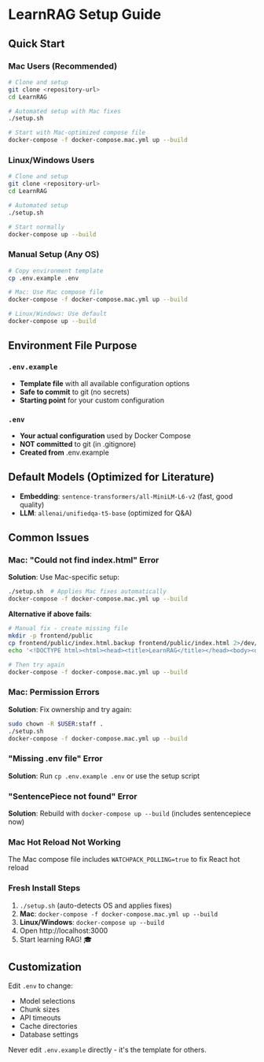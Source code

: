 # LearnRAG Setup Guide

## Quick Start 

### Mac Users (Recommended)
```bash
# Clone and setup
git clone <repository-url>
cd LearnRAG

# Automated setup with Mac fixes
./setup.sh

# Start with Mac-optimized compose file
docker-compose -f docker-compose.mac.yml up --build
```

### Linux/Windows Users
```bash
# Clone and setup  
git clone <repository-url>
cd LearnRAG

# Automated setup
./setup.sh

# Start normally
docker-compose up --build
```

### Manual Setup (Any OS)
```bash
# Copy environment template
cp .env.example .env

# Mac: Use Mac compose file
docker-compose -f docker-compose.mac.yml up --build

# Linux/Windows: Use default
docker-compose up --build
```

## Environment File Purpose

### `.env.example`
- **Template file** with all available configuration options
- **Safe to commit** to git (no secrets)
- **Starting point** for your custom configuration

### `.env` 
- **Your actual configuration** used by Docker Compose
- **NOT committed** to git (in .gitignore)
- **Created from** .env.example

## Default Models (Optimized for Literature)

- **Embedding**: `sentence-transformers/all-MiniLM-L6-v2` (fast, good quality)
- **LLM**: `allenai/unifiedqa-t5-base` (optimized for Q&A)

## Common Issues

### Mac: "Could not find index.html" Error
**Solution**: Use Mac-specific setup:
```bash
./setup.sh  # Applies Mac fixes automatically  
docker-compose -f docker-compose.mac.yml up --build
```

**Alternative if above fails**:
```bash
# Manual fix - create missing file
mkdir -p frontend/public
cp frontend/public/index.html.backup frontend/public/index.html 2>/dev/null || \
echo '<!DOCTYPE html><html><head><title>LearnRAG</title></head><body><div id="root"></div></body></html>' > frontend/public/index.html

# Then try again
docker-compose -f docker-compose.mac.yml up --build
```

### Mac: Permission Errors
**Solution**: Fix ownership and try again:
```bash
sudo chown -R $USER:staff .
./setup.sh
docker-compose -f docker-compose.mac.yml up --build
```

### "Missing .env file" Error  
**Solution**: Run `cp .env.example .env` or use the setup script

### "SentencePiece not found" Error
**Solution**: Rebuild with `docker-compose up --build` (includes sentencepiece now)

### Mac Hot Reload Not Working
The Mac compose file includes `WATCHPACK_POLLING=true` to fix React hot reload

### Fresh Install Steps
1. `./setup.sh` (auto-detects OS and applies fixes)
2. **Mac**: `docker-compose -f docker-compose.mac.yml up --build`  
3. **Linux/Windows**: `docker-compose up --build`
4. Open http://localhost:3000
5. Start learning RAG! 🎓

## Customization

Edit `.env` to change:
- Model selections
- Chunk sizes  
- API timeouts
- Cache directories
- Database settings

Never edit `.env.example` directly - it's the template for others.